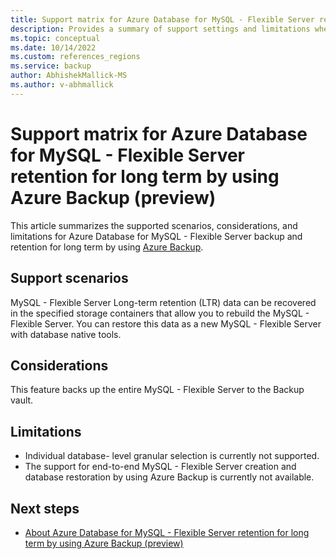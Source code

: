 ```yaml
---
title: Support matrix for Azure Database for MySQL - Flexible Server retention for long term by using Azure Backup
description: Provides a summary of support settings and limitations when backing up Azure Database for MySQL - Flexible Server.
ms.topic: conceptual
ms.date: 10/14/2022
ms.custom: references_regions
ms.service: backup
author: AbhishekMallick-MS
ms.author: v-abhmallick
---
```


# Support matrix for Azure Database for MySQL - Flexible Server retention for long term by using Azure Backup (preview)

This article summarizes  the supported scenarios, considerations, and limitations for Azure Database for MySQL - Flexible Server backup and retention for long term by using [Azure Backup](./backup-overview.md).

## Support scenarios

MySQL - Flexible Server Long-term retention (LTR) data can be recovered in the specified storage containers that allow you to rebuild the MySQL - Flexible Server. You can restore this data as a new MySQL - Flexible Server with database native tools. 

## Considerations

This feature backs up the entire MySQL - Flexible Server to the Backup vault.

## Limitations
- Individual database- level granular selection is currently not supported.
- The support for end-to-end MySQL - Flexible Server creation and database restoration by using Azure Backup is currently not available. 

## Next steps

- [About Azure Database for MySQL - Flexible Server retention for long term by using Azure Backup (preview)](backup-azure-mysql-flexible-server-about.md)